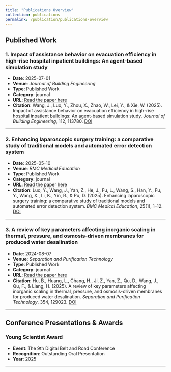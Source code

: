 ```yaml
---
title: "Publications Overview"
collection: publications
permalink: /publication/publications-overview
---
```


## Published Work

### 1. Impact of assistance behavior on evacuation efficiency in high-rise hospital inpatient buildings: An agent-based simulation study
- **Date**: 2025-07-01
- **Venue**: *Journal of Building Engineering*
- **Type**: Published Work
- **Category**: journal
- **URL**: [Read the paper here](https://www.sciencedirect.com/science/article/pii/S2352710225011705)
- **Citation**: Wang, J., Luo, Y., Zhou, X., Zhao, W., Lei, Y., & Xie, W. (2025). Impact of assistance behavior on evacuation efficiency in high-rise hospital inpatient buildings: An agent-based simulation study. *Journal of Building Engineering*, 112, 113780. [DOI](https://doi.org/10.1016/j.jobe.2025.113780)

---

### 2. Enhancing laparoscopic surgery training: a comparative study of traditional models and automated error detection system
- **Date**: 2025-05-10
- **Venue**: *BMC Medical Education*
- **Type**: Published Work
- **Category**: journal
- **URL**: [Read the paper here](https://bmcmededuc.biomedcentral.com/articles/10.1186/s12909-025-07242-3)
- **Citation**: Luo, Y., Wang, J., Yan, Z., He, J., Fu, L., Wang, S., Han, Y., Fu, Y., Wang, X., Li, K., Yin, R., & Pu, D. (2025). Enhancing laparoscopic surgery training: a comparative study of traditional models and automated error detection system. *BMC Medical Education*, 25(1), 1–12. [DOI](https://doi.org/10.1186/s12909-025-07242-3)

---

### 3. A review of key parameters affecting inorganic scaling in thermal, pressure, and osmosis-driven membranes for produced water desalination
- **Date**: 2024-08-07
- **Venue**: *Separation and Purification Technology*
- **Type**: Published Work
- **Category**: journal
- **URL**: [Read the paper here](https://www.sciencedirect.com/science/article/pii/S138358662402762X?via%3Dihub)
- **Citation**: Hu, B., Huang, L., Chang, H., Ji, Z., Yan, Z., Qu, D., Wang, J., Qu, F., & Liang, H. (2025). A review of key parameters affecting inorganic scaling in thermal, pressure, and osmosis-driven membranes for produced water desalination. *Separation and Purification Technology*, 354, 129023. [DOI](https://doi.org/10.1016/j.seppur.2024.129023)

---

## Conference Presentations & Awards

### Young Scientist Award
- **Event**: The 9th Digital Belt and Road Conference  
- **Recognition**: Outstanding Oral Presentation  
- **Year**: 2025  

---


